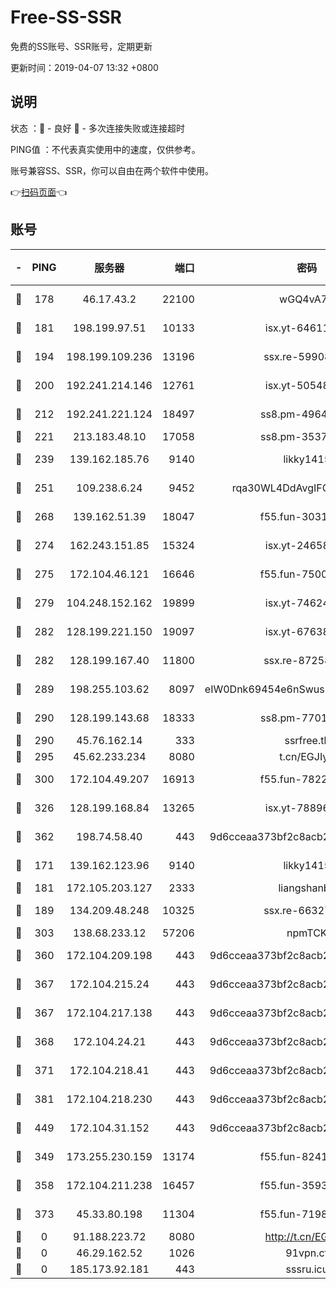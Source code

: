 # Free-SS-SSR

免费的SS账号、SSR账号，定期更新

更新时间：2019-04-07 13:32 +0800

## 说明

状态     ：🙂 - 良好 🙁 - 多次连接失败或连接超时

PING值   ：不代表真实使用中的速度，仅供参考。

账号兼容SS、SSR，你可以自由在两个软件中使用。

👉[扫码页面](https://liesauer.github.io/Free-SS-SSR/)👈

## 账号

|-|PING|服务器|端口|密码|加密方式|区域|
|:----:|:----:|:-----:|-----:|:----:|:----:|:----:|
|🙂|178|46.17.43.2|22100|wGQ4vA7D|aes-256-gcm|RU|
|🙂|181|198.199.97.51|10133|isx.yt-64611548|aes-256-cfb|US|
|🙂|194|198.199.109.236|13196|ssx.re-59908217|aes-256-cfb|US|
|🙂|200|192.241.214.146|12761|isx.yt-50548426|aes-256-cfb|US|
|🙂|212|192.241.221.124|18497|ss8.pm-49648678|aes-256-cfb|US|
|🙂|221|213.183.48.10|17058|ss8.pm-35372165|rc4-md5|RU|
|🙂|239|139.162.185.76|9140|likky1415|aes-256-cfb|DE|
|🙂|251|109.238.6.24|9452|rqa30WL4DdAvgIFG6Fs3znzTa|aes-256-cfb|FR|
|🙂|268|139.162.51.39|18047|f55.fun-30318909|aes-256-cfb|SG|
|🙂|274|162.243.151.85|15324|isx.yt-24658995|aes-256-cfb|US|
|🙂|275|172.104.46.121|16646|f55.fun-75001802|aes-256-cfb|SG|
|🙂|279|104.248.152.162|19899|isx.yt-74624394|aes-256-cfb|SG|
|🙂|282|128.199.221.150|19097|isx.yt-67638887|aes-256-cfb|SG|
|🙂|282|128.199.167.40|11800|ssx.re-87258490|aes-256-cfb|SG|
|🙂|289|198.255.103.62|8097|eIW0Dnk69454e6nSwuspv9DmS201tQ0D|aes-256-cfb|US|
|🙂|290|128.199.143.68|18333|ss8.pm-77013643|aes-256-cfb|SG|
|🙂|290|45.76.162.14|333|ssrfree.tk|rc4|SG|
|🙂|295|45.62.233.234|8080|t.cn/EGJIyrl|rc4-md5|CA|
|🙂|300|172.104.49.207|16913|f55.fun-78222028|aes-256-cfb|SG|
|🙂|326|128.199.168.84|13265|isx.yt-78896827|aes-256-cfb|SG|
|🙂|362|198.74.58.40|443|9d6cceaa373bf2c8acb22e60b6a58be6|aes-256-cfb|US|
|🙂|171|139.162.123.96|9140|likky1415|aes-256-cfb|JP|
|🙂|181|172.105.203.127|2333|liangshanbo|chacha20|JP|
|🙂|189|134.209.48.248|10325|ssx.re-66327199|aes-256-cfb|US|
|🙂|303|138.68.233.12|57206|npmTCK|rc4-md5|US|
|🙂|360|172.104.209.198|443|9d6cceaa373bf2c8acb22e60b6a58be6|aes-256-cfb|US|
|🙂|367|172.104.215.24|443|9d6cceaa373bf2c8acb22e60b6a58be6|aes-256-cfb|US|
|🙂|367|172.104.217.138|443|9d6cceaa373bf2c8acb22e60b6a58be6|aes-256-cfb|US|
|🙂|368|172.104.24.21|443|9d6cceaa373bf2c8acb22e60b6a58be6|aes-256-cfb|US|
|🙂|371|172.104.218.41|443|9d6cceaa373bf2c8acb22e60b6a58be6|aes-256-cfb|US|
|🙂|381|172.104.218.230|443|9d6cceaa373bf2c8acb22e60b6a58be6|aes-256-cfb|US|
|🙂|449|172.104.31.152|443|9d6cceaa373bf2c8acb22e60b6a58be6|aes-256-cfb|US|
|🙁|349|173.255.230.159|13174|f55.fun-82418787|aes-256-cfb|US|
|🙁|358|172.104.211.238|16457|f55.fun-35934651|aes-256-cfb|US|
|🙁|373|45.33.80.198|11304|f55.fun-71989148|aes-256-cfb|US|
|🙁|0|91.188.223.72|8080|http://t.cn/EGJIyrl|rc4-md5|RU|
|🙁|0|46.29.162.52|1026|91vpn.cf|rc4-md5|RU|
|🙁|0|185.173.92.181|443|sssru.icu|rc4-md5|RU|
